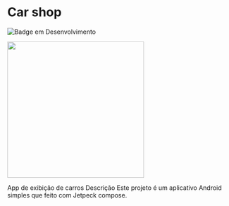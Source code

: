 # Car shop

![Badge em Desenvolvimento](http://img.shields.io/static/v1?label=STATUS&message=%20DESENVOLVIDO&color=GREEN&style=for-the-badge)

<img src="[https://github.com/wesleyfariasgoes/images/blob/main/Screenshot_20250917_101948.png][https://github.com/wesleyfariasgoes/images/blob/main/Screenshot_20250917_102015.png]" width="310">

App de exibição de carros
Descrição
Este projeto é um aplicativo Android simples que feito com Jetpeck compose.
